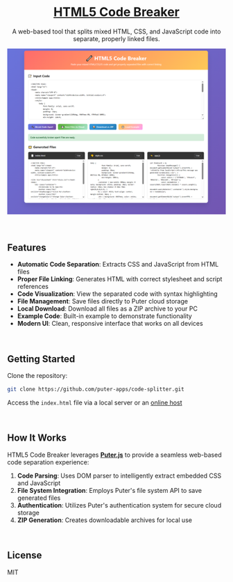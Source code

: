 <h1 align="center">
  <a href="https://puter.com/app/code-splitter" target="_blank">HTML5 Code Breaker</a>
</h1>

<p align="center">A web-based tool that splits mixed HTML, CSS, and JavaScript code into separate, properly linked files.
</p>

<p align="center">
  <img src="screenshot.png" alt="Screenshot" width="600" />
</p>

<br>

## Features

- **Automatic Code Separation**: Extracts CSS and JavaScript from HTML files
- **Proper File Linking**: Generates HTML with correct stylesheet and script references
- **Code Visualization**: View the separated code with syntax highlighting
- **File Management**: Save files directly to Puter cloud storage
- **Local Download**: Download all files as a ZIP archive to your PC
- **Example Code**: Built-in example to demonstrate functionality
- **Modern UI**: Clean, responsive interface that works on all devices

<br>

## Getting Started

Clone the repository: 

```bash
git clone https://github.com/puter-apps/code-splitter.git
```

Access the `index.html` file via a local server or an [online host](https://puter.com)

<br>

## How It Works

HTML5 Code Breaker leverages [**Puter.js**](https://developer.puter.com/) to provide a seamless web-based code separation experience:

1. **Code Parsing**: Uses DOM parser to intelligently extract embedded CSS and JavaScript
2. **File System Integration**: Employs Puter's file system API to save generated files
3. **Authentication**: Utilizes Puter's authentication system for secure cloud storage
4. **ZIP Generation**: Creates downloadable archives for local use

<br>

## License

MIT
